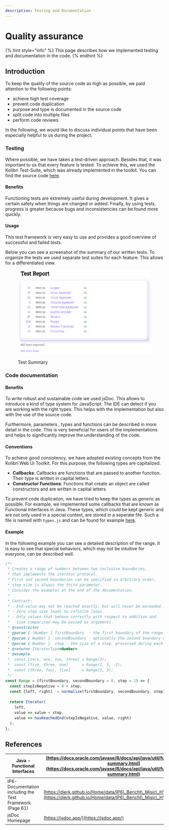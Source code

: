 ```yaml
---
description: Testing and Documentation
---
```


# Quality assurance

{% hint style="info" %}
This page describes how we implemented testing and documentation in the code.
{% endhint %}

## Introduction

To keep the quality of the source code as high as possible, we paid attention to the following points:

* achieve high test coverage
* prevent code duplication
* purpose and type is documented in the source code
* split code into multiple files
* perform code reviews

In the following, we would like to discuss individual points that have been especially helpful to us during the project.

### Testing

Where possible, we have taken a test-driven approach. Besides that, it was important to us that every feature is tested. To achieve this, we used the Kolibri Test-Suite, which was already implemented in the toolkit. You can find the source code [here](https://github.com/WebEngineering-FHNW/Kolibri/blob/main/docs/src/kolibri/util/test.js).

#### Benefits

Functioning tests are extremely useful during development. It gives a certain safety when things are changed or added. Finally, by using tests, progress is greater because bugs and inconsistencies can be found more quickly.

#### Usage

This test framework is very easy to use and provides a good overview of successful and failed tests.

Below you can see a screenshot of the summary of our written tests. To organize the tests we used separate test suites for each feature. This allows for a differentiated view.

<figure><img src="../.gitbook/assets/image (4).png" alt=""><figcaption><p>Test Summary</p></figcaption></figure>

### Code documentation

#### Benefits

To write robust and sustainable code we used jsDoc. This allows to introduce a kind of type system for JavaScript. The IDE can detect if you are working with the right types. This helps with the implementation but also with the use of the source code.

Furthermore, parameters , types and functions can be described in more detail in the code. This is very beneficial for users of the implementations and helps to significantly improve the understanding of the code.

#### Conventions

To achieve good consistency, we have adopted existing concepts from the Kolibri Web Ui Toolkit. For this purpose, the following types are capitalized.

* **Callbacks**: Callbacks are functions that are passed to another function. Their type is written in capital letters.
* **Constructor Functions**: Functions that create an object are called constructors and are written in capital letters.

To prevent code duplication, we have tried to keep the types as generic as possible. For example, we implemented some callbacks that are known as Functional Interfaces in Java. These types, which could be kept generic and are not only used in a special context, are stored in a seperate file. Such a file is named with `types.js` and can be found for example [here](https://github.com/wildwyss/Kolibri/blob/main/contrib/p5\_wild\_wyss/src/types.js).

#### Example

In the following example you can see a detailed description of the range. It is easy to see that special behaviors, which may not be intuitive for everyone, can be described well.

```javascript
/**
 * Creates a range of numbers between two inclusive boundaries,
 * that implements the iterator protocol.
 * First and second boundaries can be specified in arbitrary order,
 * step size is always the third parameter.
 * Consider the examples at the end of the documentation.
 *
 * Contract:
 * - End-value may not be reached exactly, but will never be exceeded.
 * - Zero step size leads to infinite loops.
 * - Only values that behave correctly with respect to addition and
 *   size comparison may be passed as arguments.
 * @constructor
 * @param { !Number } firstBoundary  - the first boundary of the range
 * @param { Number }  secondBoundary - optionally the second boundary of the range
 * @param { Number }  step - the size of a step, processed during each iteration
 * @returns IteratorType<Number>
 * @example
 *  const [zero, one, two, three] = Range(3);
 *  const [five, three, one]      = Range(1, 5, -2);
 *  const [three, four, five]     = Range(5, 3);
 */
const Range = (firstBoundary, secondBoundary = 0, step = 1) => {
  const stepIsNegative = 0 > step;
  const [left, right]  = normalize(firstBoundary, secondBoundary, stepIsNegative);

  return Iterator(
    left,
    value => value + step,
    value => hasReachedEnd(stepIsNegative, value, right)
  );
};
```

## References

| Java - Functional Interfaces                             | [https://docs.oracle.com/javase/8/docs/api/java/util/function/package-summary.html](https://docs.oracle.com/javase/8/docs/api/java/util/function/package-summary.html) |
| -------------------------------------------------------- | ---------------------------------------------------------------------------------------------------------------------------------------------------------------------- |
| IP6-Documentation including the Test Framework (Page 61) | [https://dierk.github.io/Home/data/IP6\_Bericht\_Misic\_H%C3%A4fliger.pdf](https://dierk.github.io/Home/data/IP6\_Bericht\_Misic\_H%C3%A4fliger.pdf)                   |
| jsDoc Homepage                                           | [https://jsdoc.app/](https://jsdoc.app/)                                                                                                                               |
